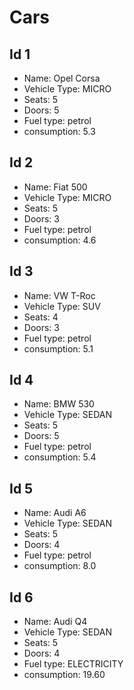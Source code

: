 # Cars

## Id 1

- Name: Opel Corsa
- Vehicle Type: MICRO
- Seats: 5
- Doors: 5
- Fuel type: petrol
- consumption: 5.3

## Id 2

- Name: Fiat 500
- Vehicle Type: MICRO
- Seats: 5
- Doors: 3
- Fuel type: petrol
- consumption: 4.6

## Id 3

- Name: VW T-Roc
- Vehicle Type: SUV
- Seats: 4
- Doors: 3
- Fuel type: petrol
- consumption: 5.1

## Id 4

- Name: BMW 530
- Vehicle Type: SEDAN
- Seats: 5
- Doors: 5
- Fuel type: petrol
- consumption: 5.4

## Id 5

- Name: Audi A6
- Vehicle Type: SEDAN
- Seats: 5
- Doors: 4
- Fuel type: petrol
- consumption: 8.0

## Id 6

- Name: Audi Q4
- Vehicle Type: SEDAN
- Seats: 5
- Doors: 4
- Fuel type: ELECTRICITY
- consumption: 19.60